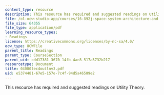 ```yaml
---
content_type: resource
description: This resource has required and suggested readings on Utility Theory.
file: /ol-ocw-studio-app/courses/16-892j-space-system-architecture-and-design-fall-2004/e537448167e5157e7c4f94d5a46509e2_04000lec4outlnv3.pdf
file_size: 64355
file_type: application/pdf
learning_resource_types:
- Readings
license: https://creativecommons.org/licenses/by-nc-sa/4.0/
ocw_type: OCWFile
parent_title: Readings
parent_type: CourseSection
parent_uid: cdd17381-3670-14fb-4ae8-517a5732b217
resourcetype: Document
title: 04000lec4outlnv3.pdf
uid: e5374481-67e5-157e-7c4f-94d5a46509e2
---
```

This resource has required and suggested readings on Utility Theory.